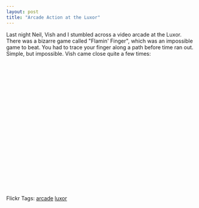 ```yaml
---
layout: post
title: "Arcade Action at the Luxor"
---
```



<p>Last night Neil, Vish and I stumbled across a video arcade at the Luxor.  There was a bizarre game called "Flamin' Finger", which was an impossible game to beat.  You had to trace your finger along a path before time ran out.  Simple, but impossible.  Vish came close quite a few times:</p>  
<object width="425" height="355">
<param name="movie" value="http://www.youtube.com/v/Y8erFC-o9_4&amp;rel=1" />
<param name="wmode" value="transparent" />
<embed src="http://www.youtube.com/v/Y8erFC-o9_4&amp;rel=1" type="application/x-shockwave-flash" wmode="transparent" width="425" height="355"></embed></object>  
<div class="tags" id="0767317B-992E-4b12-91E0-4F059A8CECA8:9048077b-1f14-4e08-82ee-8952a95b743b">Flickr Tags: <a href="http://flickr.com/photos/tags/arcade" rel="tag" target="_blank">arcade</a> <a href="http://flickr.com/photos/tags/luxor" rel="tag" target="_blank">luxor</a></div> 
